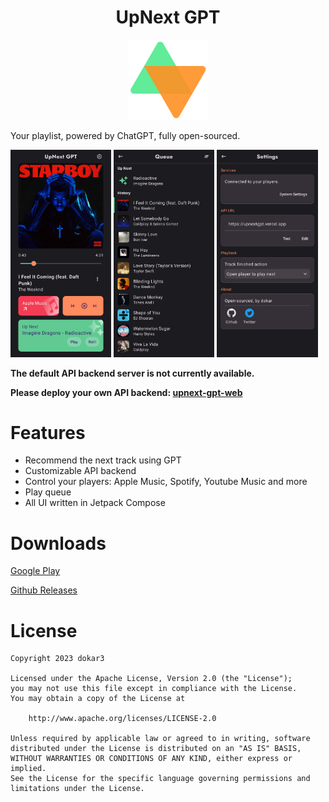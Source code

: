 <div align="center">
    <h1>UpNext GPT</h1>
</div>


<p align="center">
    <img src="./images/web-icon.png" width="128" alt="App icon"/>
</p>

Your playlist, powered by ChatGPT, fully open-sourced.

<a href="./images/screenshot-home.jpg"><img src="./images/screenshot-home.jpg" width="32%"/></a>
<a href="./images/screenshot-queue.jpg"><img src="./images/screenshot-queue.jpg" width="32%"/></a>
<a href="./images/screenshot-settings.jpg"><img src="./images/screenshot-settings.jpg" width="32%"/></a>

**The default API backend server is not currently available.**

**Please deploy your own API backend: [upnext-gpt-web](https://github.com/dokar3/upnext-gpt-web)**

# Features

- Recommend the next track using GPT
- Customizable API backend
- Control your players: Apple Music, Spotify, Youtube Music and more
- Play queue
- All UI written in Jetpack Compose

# Downloads

[Google Play](https://play.google.com/store/apps/details?id=com.dokar.upnextgpt)

[Github Releases](https://github.com/dokar3/upnext-gpt/releases)

# License

```
Copyright 2023 dokar3

Licensed under the Apache License, Version 2.0 (the "License");
you may not use this file except in compliance with the License.
You may obtain a copy of the License at

    http://www.apache.org/licenses/LICENSE-2.0

Unless required by applicable law or agreed to in writing, software
distributed under the License is distributed on an "AS IS" BASIS,
WITHOUT WARRANTIES OR CONDITIONS OF ANY KIND, either express or implied.
See the License for the specific language governing permissions and
limitations under the License.
```
